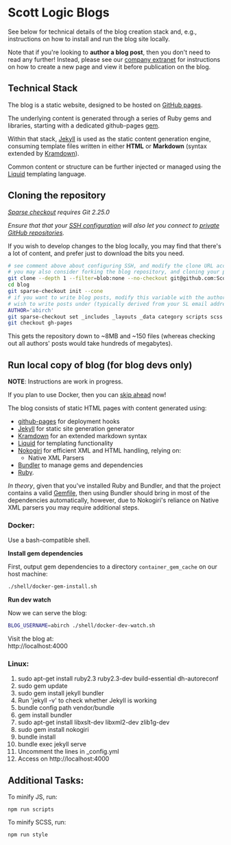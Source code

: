 # Scott Logic Blogs

See below for technical details of the blog creation stack and, 
e.g., instructions on how to install and run the blog site locally.

Note that if you're looking to **author a blog post**, then you don't need to read any further!
Instead, please see our [company extranet][confluence-getting-started]
for instructions on how to create a new page and view it before publication on the blog.

## Technical Stack
The blog is a static website, designed to be hosted on [GitHub pages][github-pages].

The underlying content is generated through a series of Ruby gems and libraries, starting with a dedicated github-pages [gem][ruby-github-pages].

Within that stack, [Jekyll][jekyll-docs] is used as the static content generation engine,
consuming template files written in either **HTML** or **Markdown** (syntax extended by [Kramdown][kramdown-syntax]).

Common content or structure can be further injected or managed using the [Liquid][ruby-liquid] templating language.

## Cloning the repository

_[Sparse checkout][sparse-checkout-guide] requires Git 2.25.0_

_Ensure that that your [SSH configuration][github-ssh] will also let you connect to [private GitHub repositories][github-ssh-multiple-accounts]._

If you wish to develop changes to the blog locally, you may find that there's a lot of content, and prefer just to download the bits you need.

```bash
# see comment above about configuring SSH, and modify the clone URL accordingly to use the correct SSH identity
# you may also consider forking the blog repository, and cloning your personal fork instead
git clone --depth 1 --filter=blob:none --no-checkout git@github.com:ScottLogic/blog.git
cd blog
git sparse-checkout init --cone
# if you want to write blog posts, modify this variable with the author name you
# wish to write posts under (typically derived from your SL email address)
AUTHOR='abirch'
git sparse-checkout set _includes _layouts _data category scripts scss assets "$AUTHOR"
git checkout gh-pages
```

This gets the repository down to ~8MB and ~150 files (whereas checking out all authors' posts would take hundreds of megabytes).

## Run local copy of blog (for blog devs only)

__NOTE__: Instructions are work in progress.

If you plan to use Docker, then you can [skip ahead][install-docker] now!

The blog consists of static HTML pages with content generated using: 
- [github-pages][ruby-github-pages] for deployment hooks
- [Jekyll][jekyll-docs] for static site generation generator
- [Kramdown][kramdown-syntax] for an extended markdown syntax
- [Liquid][ruby-liquid] for templating functionality
- [Nokogiri][ruby-nokogiri] for efficient XML and HTML handling, relying on:
  - Native XML Parsers
- [Bundler][ruby-bundler] to manage gems and dependencies
- [Ruby][ruby-downloads].

_In theory_, given that you've installed Ruby and Bundler, 
and that the project contains a valid [Gemfile][project-gemfile],
then using Bundler should bring in most of the dependencies automatically,
however, due to Nokogiri's reliance on Native XML parsers you may require additional steps.

### Docker:

Use a bash-compatible shell.

**Install gem dependencies**

First, output gem dependencies to a directory `container_gem_cache` on our host machine:

```bash
./shell/docker-gem-install.sh
```

**Run dev watch**

Now we can serve the blog:

```bash
BLOG_USERNAME=abirch ./shell/docker-dev-watch.sh
```

Visit the blog at:  
http://localhost:4000

### Linux:

1. sudo apt-get install ruby2.3 ruby2.3-dev build-essential dh-autoreconf
2. sudo gem update
3. sudo gem install jekyll bundler
4. Run 'jekyll -v' to check whether Jekyll is working
5. bundle config path vendor/bundle
6. gem install bundler
7. sudo apt-get install libxslt-dev libxml2-dev zlib1g-dev
8. sudo gem install nokogiri
9. bundle install
10. bundle exec jekyll serve
11. Uncomment the lines in \_config.yml
12. Access on http://localhost:4000

## Additional Tasks:

To minify JS, run:
```
npm run scripts
```

To minify SCSS, run:
```
npm run style
```

[confluence-getting-started]: https://scottlogic.atlassian.net/wiki/spaces/INT/pages/3577479175/Getting+started+with+the+Scott+Logic+blog
[sparse-checkout-guide]: https://github.blog/2020-01-17-bring-your-monorepo-down-to-size-with-sparse-checkout/#sparse-checkout-and-partial-clones
[github-ssh]: https://docs.github.com/en/authentication/connecting-to-github-with-ssh
[github-ssh-multiple-accounts]: https://gist.github.com/oanhnn/80a89405ab9023894df7

[github-pages]: https://pages.github.com/
[github-pages-docs]: https://docs.github.com/en/pages
[jekyll-docs]: https://jekyllrb.com/docs/
[kramdown-syntax]: https://kramdown.gettalong.org/syntax.html
[ruby-github-pages]: https://rubygems.org/gems/github-pages
[ruby-bundler]: https://bundler.io/
[ruby-nokogiri]: https://nokogiri.org/
[ruby-liquid]: https://shopify.github.io/liquid/
[ruby-downloads]: https://www.ruby-lang.org/en/downloads/
[project-gemfile]: Gemfile
[install-docker]: #docker